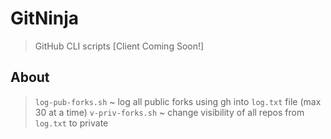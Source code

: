 # GitNinja
> GitHub CLI scripts
> [Client Coming Soon!]

## About
> `log-pub-forks.sh` ~ log all public forks using gh into `log.txt` file (max 30 at a time)
> `v-priv-forks.sh` ~ change visibility of all repos from `log.txt` to private
